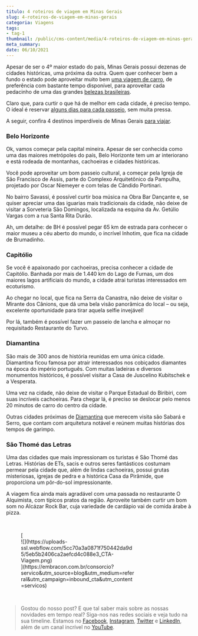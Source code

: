 ```yaml
---
titulo: 4 roteiros de viagem em Minas Gerais
slug: 4-roteiros-de-viagem-em-minas-gerais
categoria: Viagens
tags:
- tag-1
thumbnail: /public/cms-content/media/4-roteiros-de-viagem-em-minas-gerais.png
meta_summary: 
date: 06/10/2021
---
```

Apesar de ser o 4º maior estado do país, Minas Gerais possui dezenas de cidades históricas, uma próxima da outra. Quem quer conhecer bem a fundo o estado pode aproveitar muito bem [uma viagem de carro](https://www.embracon.com.br/blog/3-lugares-incriveis-para-viajar-de-carro), de preferência com bastante tempo disponível, para aproveitar cada pedacinho de uma das grandes [belezas brasileiras](https://www.embracon.com.br/blog/conheca-as-melhores-cidades-para-se-viver-no-brasil-2).

Claro que, para curtir o que há de melhor em cada cidade, é preciso tempo. O ideal é reservar [alguns dias para cada passeio](https://www.embracon.com.br/blog/como-preparar-o-roteiro-de-viagem-romantica), sem muita pressa.

A seguir, confira 4 destinos imperdíveis de Minas Gerais [para viajar](https://www.embracon.com.br/blog/viagem-economica-confira-nossas-dicas-para-viajar-com-pouco-dinheiro).

### Belo Horizonte

Ok, vamos começar pela capital mineira. Apesar de ser conhecida como uma das maiores metrópoles do país, Belo Horizonte tem um ar interiorano e está rodeada de montanhas, cachoeiras e cidades históricas.

Você pode aproveitar um bom passeio cultural, a começar pela Igreja de São Francisco de Assis, parte do Complexo Arquitetônico da Pampulha, projetado por Oscar Niemeyer e com telas de Cândido Portinari.

No bairro Savassi, é possível curtir boa música na Obra Bar Dançante e, se quiser apreciar uma das iguarias mais tradicionais da cidade, não deixe de visitar a Sorveteria São Domingos, localizada na esquina da Av. Getúlio Vargas com a rua Santa Rita Durão.

Ah, um detalhe: de BH é possível pegar 65 km de estrada para conhecer o maior museu a céu aberto do mundo, o incrível Inhotim, que fica na cidade de Brumadinho.

### Capitólio

Se você é apaixonado por cachoeiras, precisa conhecer a cidade de Capitólio. Banhada por mais de 1.440 km do Lago de Furnas, um dos maiores lagos artificiais do mundo, a cidade atrai turistas interessados em ecoturismo.

Ao chegar no local, que fica na Serra da Canastra, não deixe de visitar o Mirante dos Cânions, que dá uma bela visão panorâmica do local – ou seja, excelente oportunidade para tirar aquela selfie invejável!

Por lá, também é possível fazer um passeio de lancha e almoçar no requisitado Restaurante do Turvo.

### Diamantina

São mais de 300 anos de história reunidas em uma única cidade. Diamantina ficou famosa por atrair interessados nos cobiçados diamantes na época do império português. Com muitas ladeiras e diversos monumentos históricos, é possível visitar a Casa de Juscelino Kubitschek e a Vesperata.

Uma vez na cidade, não deixe de visitar o Parque Estadual do Biribiri, com suas incríveis cachoeiras. Para chegar lá, é preciso se deslocar pelo menos 20 minutos de carro do centro da cidade.

Outras cidades próximas de [Diamantina](https://www.embracon.com.br/blog/chapada-diamantina-por-que-esse-e-o-melhor-destino-para-sua-proxima-viagem) que merecem visita são Sabará e Serro, que contam com arquitetura notável e reúnem muitas histórias dos tempos de garimpo.

### São Thomé das Letras

Uma das cidades que mais impressionam os turistas é São Thomé das Letras. Histórias de ETs, sacis e outros seres fantásticos costumam permear pela cidade que, além de lindas cachoeiras, possui grutas misteriosas, igrejas de pedra e a histórica Casa da Pirâmide, que proporciona um pôr-do-sol impressionante.

A viagem fica ainda mais agradável com uma passada no restaurante O Alquimista, com típicos pratos da região. Aproveite também curtir um bom som no Alcázar Rock Bar, cuja variedade de cardápio vai de comida árabe à pizza.

‍

<figure class="w-richtext-figure-type-image w-richtext-align-center" style="max-width:310px">[<div>![](https://uploads-ssl.webflow.com/5cc70a3a0871f750442da9d5/5eb5b2406ca2aefcd4c088e3_CTA-Viagem.png)</div>](https://embracon.com.br/consorcio?servico&utm_source=blog&utm_medium=referral&utm_campaign=inbound_cta&utm_content=servicos)</figure>‍

> Gostou do nosso post? E que tal saber mais sobre as nossas novidades em tempo real? Siga-nos nas redes sociais e veja tudo na sua timeline. Estamos no [Facebook](https://www.facebook.com/embracon/), [Instagram](https://www.instagram.com/embraconoficial/), [Twitter](https://twitter.com/embracon) e [LinkedIn](https://www.linkedin.com/company/1018875/), além de um canal incrível no [YouTube](https://www.youtube.com/channel/UCL-Y0mv9zc73Iek48NLUBzQ).

‍

